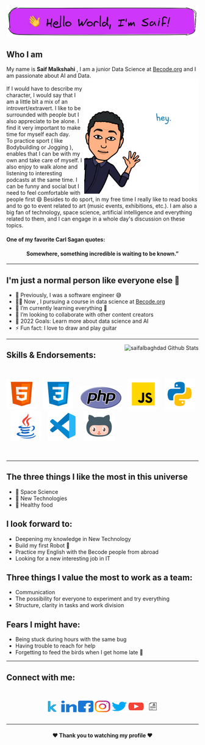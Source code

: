 [![160744959694494596](./img/logo.png)](https://github.com/saifalbaghdadi?tab=repositories)

## Who I am
My name is **Saif Malkshahi** , I am a junior Data Science at [Becode.org](https://becode.org) and I am passionate about AI and Data.
<br>
<img align="right" alt="PNG" src="./img/hi.png" width="300px" data-canonical- style="max-width: 100%">
<br>
If I would have to describe my character, I would say that I am a little bit a mix of an introvert/extravert.
I like to be surrounded with people but I also appreciate to be alone.
I find it very important to make time for myself each day.        
To practice sport ( like Bodybuilding or Jogging ), enables that I can be with my own and take care of myself. 
I also enjoy to walk alone and listening to interesting podcasts at the same time. 
I can be funny and social but I need to feel comfortable with people first 😄
Besides to do sport, in my free time I really like to read books and to go to event related to art (music events, exhibitions, etc.).
I am also a big fan of technology, space science, artificial intelligence and everything related to them, and I can engage in a whole day's discussion on these topics.

#### One of my favorite Carl Sagan quotes:
<h4 align="center"> Somewhere, something incredible is waiting to be known.” </h4>

---

## I'm just a normal person like everyone else 👋 

- 🔭 Previously, I was a software engineer 😅
- 👨‍🎓 Now , I pursuing a course in data science at [Becode.org](https://becode.org)
- 🌱 I’m currently learning everything 🤣
- 👯 I’m looking to collaborate with other content creators
- 🥅 2022 Goals: Learn more about data science and AI
- ⚡ Fun fact: I love to draw and play guitar
---

<img align="right" alt="saifalbaghdad Github Stats" src="https://github-readme-stats.vercel.app/api?username=saifalbaghdadi&show_icons=true&hide_border=true" />

## Skills & Endorsements:

<br>

[![website](./img/html.svg)](https://www.sololearn.com/Certificate/1014-23753440/jpg)
&nbsp;&nbsp;
[![website](./img/css.svg)](https://www.sololearn.com/Certificate/1023-23753440/jpg)
&nbsp;&nbsp;
[![website](./img/php.svg)](https://www.sololearn.com/Certificate/1059-23753440/jpg)
&nbsp;&nbsp;
[![website](./img/javascript.svg)](https://www.sololearn.com/certificates/course/en/23753440/1024/landscape/png)
&nbsp;&nbsp;
[![website](./img/python.svg)](https://www.python.org)
&nbsp;&nbsp;
[![website](./img/java.svg)](https://www.oracle.com/index.html)
&nbsp;&nbsp;
[![website](./img/vscode.svg)](https://code.visualstudio.com)
&nbsp;&nbsp;
[![website](./img/github2.svg)](https://github.com/saifalbaghdadi)
<br>
<br>
<br>

---

## The three things I like the most in this universe
- 🌌 Space Science 
- 🚀 New Technologies 
- 🍉 Healthy food 

## I look forward to:
- Deepening my knowledge in New Technology
- Build my first Robot 🤖
- Practice my English with the Becode people from abroad
- Looking for a new interesting job in IT

## Three things I value the most to work as a team:
- Communication
- The possibility for everyone to experiment and try everything
- Structure, clarity in tasks and work division

## Fears I might have:
- Being stuck during hours with the same bug
- Having trouble to reach for help
- Forgetting to feed the birds when I get home late 🦜

---
## Connect with me:
<br>

<p align="center">
<a href="https://www.kaggle.com/saifalbaghdadi6" target="blank"><img align="center" src="./img/kaggle.svg" alt="gautamkrishnar" height="30" width="40" /></a>
<a href="https://www.linkedin.com/in/saif-malkshahi" target="blank"><img align="center" src="./img/linkedin.svg" alt="gautamkrishnar" height="30" width="40" /></a>
<a href="https://www.facebook.com/saifalbaghdadi6" target="blank"><img align="center" src="./img/facebook.svg" alt="gautamkrishnar" height="30" width="40" /></a>
<a href="https://www.instagram.com/saifalbaghdadi3" target="blank"><img align="center" src="./img/instagram.svg" alt="gautamkrishnar" height="30" width="40" /></a>
<a href="https://twitter.com/saifalbaghdadi3" target="blank"><img align="center" src="./img/twitter.svg" alt="4214976" height="30" width="40" /></a>
<a href="https://www.youtube.com/channel/UCYA7Fq54Hos6u8nMpTy41lA" target="blank"><img align="center" src="./img/youtube.svg" alt="gautamkrishnar" height="30" width="40" /></a>
<a href="https://github.com/saifalbaghdadi/saifalbaghdadi/blob/development/img/Saif%20Malkshahi%20CV_Image.jpg" target="blank"><img align="center" src="./img/CV.svg" alt="gautamkrishnar" height="30" width="40" /></a>
<br>
<br>

---

<h4 align="center"> ❤️ Thank you to watching my profile ❤️ </h4>

